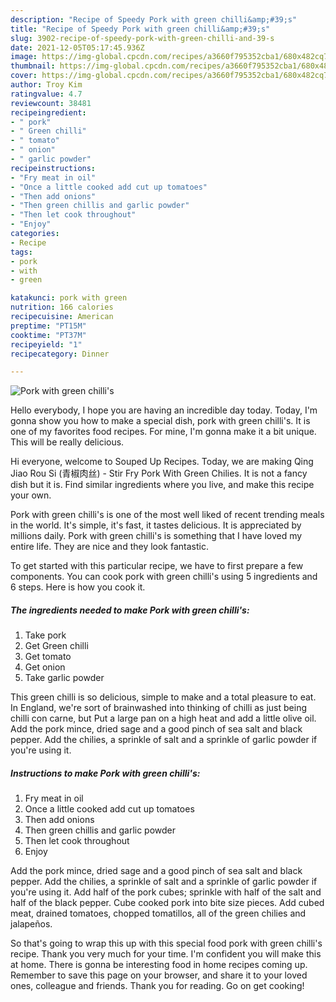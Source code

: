 ```yaml
---
description: "Recipe of Speedy Pork with green chilli&amp;#39;s"
title: "Recipe of Speedy Pork with green chilli&amp;#39;s"
slug: 3902-recipe-of-speedy-pork-with-green-chilli-and-39-s
date: 2021-12-05T05:17:45.936Z
image: https://img-global.cpcdn.com/recipes/a3660f795352cba1/680x482cq70/pork-with-green-chillis-recipe-main-photo.jpg
thumbnail: https://img-global.cpcdn.com/recipes/a3660f795352cba1/680x482cq70/pork-with-green-chillis-recipe-main-photo.jpg
cover: https://img-global.cpcdn.com/recipes/a3660f795352cba1/680x482cq70/pork-with-green-chillis-recipe-main-photo.jpg
author: Troy Kim
ratingvalue: 4.7
reviewcount: 38481
recipeingredient:
- " pork"
- " Green chilli"
- " tomato"
- " onion"
- " garlic powder"
recipeinstructions:
- "Fry meat in oil"
- "Once a little cooked add cut up tomatoes"
- "Then add onions"
- "Then green chillis and garlic powder"
- "Then let cook throughout"
- "Enjoy"
categories:
- Recipe
tags:
- pork
- with
- green

katakunci: pork with green 
nutrition: 166 calories
recipecuisine: American
preptime: "PT15M"
cooktime: "PT37M"
recipeyield: "1"
recipecategory: Dinner

---
```



![Pork with green chilli&#39;s](https://img-global.cpcdn.com/recipes/a3660f795352cba1/680x482cq70/pork-with-green-chillis-recipe-main-photo.jpg)

Hello everybody, I hope you are having an incredible day today. Today, I'm gonna show you how to make a special dish, pork with green chilli&#39;s. It is one of my favorites food recipes. For mine, I'm gonna make it a bit unique. This will be really delicious.

Hi everyone, welcome to Souped Up Recipes. Today, we are making Qing Jiao Rou Si (青椒肉丝) - Stir Fry Pork With Green Chilies. It is not a fancy dish but it is. Find similar ingredients where you live, and make this recipe your own.

Pork with green chilli&#39;s is one of the most well liked of recent trending meals in the world. It's simple, it's fast, it tastes delicious. It is appreciated by millions daily. Pork with green chilli&#39;s is something that I have loved my entire life. They are nice and they look fantastic.


To get started with this particular recipe, we have to first prepare a few components. You can cook pork with green chilli&#39;s using 5 ingredients and 6 steps. Here is how you cook it.

<!--inarticleads1-->

##### The ingredients needed to make Pork with green chilli&#39;s:

1. Take  pork
1. Get  Green chilli
1. Get  tomato
1. Get  onion
1. Take  garlic powder


This green chilli is so delicious, simple to make and a total pleasure to eat. In England, we&#39;re sort of brainwashed into thinking of chilli as just being chilli con carne, but Put a large pan on a high heat and add a little olive oil. Add the pork mince, dried sage and a good pinch of sea salt and black pepper. Add the chilies, a sprinkle of salt and a sprinkle of garlic powder if you&#39;re using it. 

<!--inarticleads2-->

##### Instructions to make Pork with green chilli&#39;s:

1. Fry meat in oil
1. Once a little cooked add cut up tomatoes
1. Then add onions
1. Then green chillis and garlic powder
1. Then let cook throughout
1. Enjoy


Add the pork mince, dried sage and a good pinch of sea salt and black pepper. Add the chilies, a sprinkle of salt and a sprinkle of garlic powder if you&#39;re using it. Add half of the pork cubes; sprinkle with half of the salt and half of the black pepper. Cube cooked pork into bite size pieces. Add cubed meat, drained tomatoes, chopped tomatillos, all of the green chilies and jalapeños. 

So that's going to wrap this up with this special food pork with green chilli&#39;s recipe. Thank you very much for your time. I'm confident you will make this at home. There is gonna be interesting food in home recipes coming up. Remember to save this page on your browser, and share it to your loved ones, colleague and friends. Thank you for reading. Go on get cooking!
